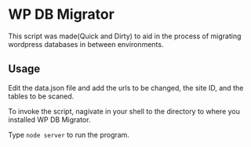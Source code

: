 # WP DB Migrator

This script was made(Quick and Dirty) to aid in the process of migrating wordpress databases in between environments.

## Usage

Edit the data.json file and add the urls to be changed, the site ID, and the tables to be scaned.

To invoke the script, nagivate in your shell to the directory to where you installed WP DB Migrator.

Type `node server` to run the program.